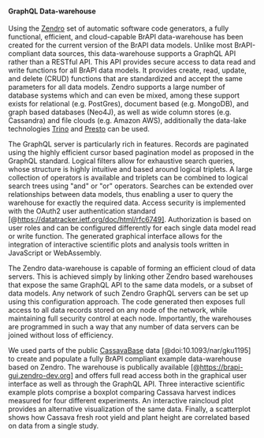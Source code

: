 #### GraphQL Data-warehouse

<!-- Asis Hallab -->
Using the [Zendro](https://zendro-dev.github.io) set of automatic software code generators, a fully functional, efficient, and cloud-capable BrAPI data-warehouse has been created for the current version of the BrAPI data models. Unlike most BrAPI-compliant data sources, this data-warehouse supports a GraphQL API rather than a RESTful API. This API provides secure access to data read and write functions for all BrAPI data models. It provides create, read, update, and delete (CRUD) functions that are standardized and accept the same parameters for all data models. Zendro supports a large number of database systems which and can even be mixed, among these support exists for relational (e.g. PostGres), document based (e.g. MongoDB), and graph based databases (Neo4J), as well as wide column stores (e.g. Cassandra) and file clouds (e.g. Amazon AWS), additionally the data-lake technologies [Trino](https://trino.io/) and [Presto](https://prestodb.io/) can be used.

The GraphQL server is particularly rich in features. Records are paginated using the highly efficient cursor based pagination model as proposed in the GraphQL standard. Logical filters allow for exhaustive search queries, whose structure is highly intuitive and based around logical triplets. A large collection of operators is available and triplets can be combined to logical search trees using "and" or "or" operators. Searches can be extended over relationships between data models, thus enabling a user to query the warehouse for exactly the required data. Access security is implemented with the OAuth2 user authentication standard [@https://datatracker.ietf.org/doc/html/rfc6749]. Authorization is based on user roles and can be configured differently for each single data model read or write function. The generated graphical interface allows for the integration of interactive scientific plots and analysis tools written in JavaScript or WebAssembly.

The Zendro data-warehouse is capable of forming an efficient cloud of data servers. This is achieved simply by linking other Zendro based warehouses that expose the same GraphQL API to the same data models, or a subset of data models. Any network of such Zendro GraphQL servers can be set up using this configuration approach. The code generated then exposes full access to all data records stored on any node of the network, while maintaining full security control at each node. Importantly, the warehouses are programmed in such a way that any number of data servers can be joined without loss of efficiency.

<!-- Asis Hallab: To Do: (i) provide the link to an example running data warehouse, and (ii) include and describe example scientific plots. -->

We used parts of the public [CassavaBase](https://www.cassavabase.org/) data [@doi:10.1093/nar/gku1195] to create and populate a fully BrAPI compliant example data-warehouse based on Zendro. The warehouse is publically available [@https://brapi-gui.zendro-dev.org] and offers full read access both in the graphical user interface as well as through the GraphQL API. Three interactive scientific example plots comprise a boxplot comparing Cassava harvest indices measured for four different experiments. An interactive raincloud plot provides an alternative visualization of the same data. Finally, a scatterplot shows how Cassava fresh root yield and plant height are correlated based on data from a single study.
